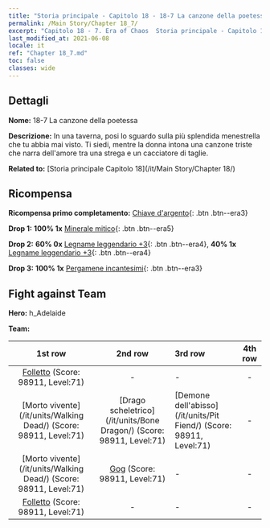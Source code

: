 ```yaml
---
title: "Storia principale - Capitolo 18 - 18-7 La canzone della poetessa"
permalink: /Main Story/Chapter 18_7/
excerpt: "Capitolo 18 - 7. Era of Chaos  Storia principale - Capitolo 18_7. 18-7 La canzone della poetessa"
last_modified_at: 2021-06-08
locale: it
ref: "Chapter 18_7.md"
toc: false
classes: wide
---
```


## Dettagli

 **Nome:** 18-7 La canzone della poetessa

 **Descrizione:** In una taverna, posi lo sguardo sulla più splendida menestrella che tu abbia mai visto. Ti siedi, mentre la donna intona una canzone triste che narra dell'amore tra una strega e un cacciatore di taglie.

 **Related to:** [Storia principale Capitolo 18](/it/Main Story/Chapter 18/)

## Ricompensa

 **Ricompensa primo completamento:** [Chiave d'argento](/ItemsIT/con_693/){: .btn .btn--era3}

 **Drop 1:** **100% 1x** [Minerale mitico](/ItemsIT/mat_61/){: .btn .btn--era5}

 **Drop 2:** **60% 0x** [Legname leggendario +3](/ItemsIT/mat_55/){: .btn .btn--era4}, **40% 1x** [Legname leggendario +3](/ItemsIT/mat_55/){: .btn .btn--era4}

 **Drop 3:** **100% 1x** [Pergamene incantesimi](/ItemsIT/con_694/){: .btn .btn--era3}


## Fight against Team
 **Hero:** h_Adelaide

 **Team:**


  | 1st row | 2nd row | 3rd row | 4th row |
  |:----:|:----:|:----|:----:|
  | [Folletto](/it/units/Imp/) (Score: 98911, Level:71)  | - | - | - |
  | [Morto vivente](/it/units/Walking Dead/) (Score: 98911, Level:71)  | [Drago scheletrico](/it/units/Bone Dragon/) (Score: 98911, Level:71)  | [Demone dell'abisso](/it/units/Pit Fiend/) (Score: 98911, Level:71)  | - |
  | [Morto vivente](/it/units/Walking Dead/) (Score: 98911, Level:71)  | [Gog](/it/units/Gog/) (Score: 98911, Level:71)  | - | - |
  | [Folletto](/it/units/Imp/) (Score: 98911, Level:71)  | - | - | - |


